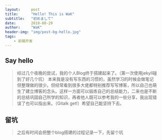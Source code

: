 ```yaml
---
layout:     post
title:      "Hello! This is WaK"
subtitle:   "初めまして"
date:       2018-08-29
author:     "WaK"
header-img: "img/post-bg-hello.jpg"
tags:
    - 前端开发
---
```


## Say hello
>经过几个夜晚的尝试，我的个人Blog终于搭建起来了。（第一次使用jekyll碰到了好几个坑）
本来我是没有写东西的习惯的，虽然学习的时候会做笔记但整理做的很少。但经常看到很多大佬都特别推荐写写博客，所以自己也萌生了建立博客的念头。这样一方面可以锻炼自己的总结能力，二来也是不断的总结巩固自己所学的知识，再者他人既可以参考我的一些分享，我出现错误了也可以指出来。（Gitalk get!）希望自己能坚持下去。

## 留坑
>之后有时间会把整个blog搭建的过程记录一下，先留个坑



